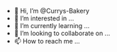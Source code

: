 - 👋 Hi, I’m @Currys-Bakery
- 👀 I’m interested in ... 
- 🌱 I’m currently learning ...
- 💞️ I’m looking to collaborate on ...
- 📫 How to reach me ...

<!---
Currys-Bakery/Currys-Bakery is a ✨ special ✨ repository because its `README.md` (this file) appears on your GitHub profile.
You can click the Preview link to take a look at your changes.
--->
